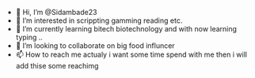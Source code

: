 - 👋 Hi, I’m @Sidambade23
- 👀 I’m interested in scrippting gamming reading etc.
- 🌱 I’m currently learning bitech biotechnology and with now learning typing ..
- 💞️ I’m looking to collaborate on big food influncer
- 📫 How to reach me actualy  i  want some time spend with me then i will add thise some reachimg

<!---
Sidambade23/Sidambade23 is a ✨ special ✨ repository because its `README.md` (this file) appears on your GitHub profile.
You can click the Preview link to take a look at your changes.
--->

